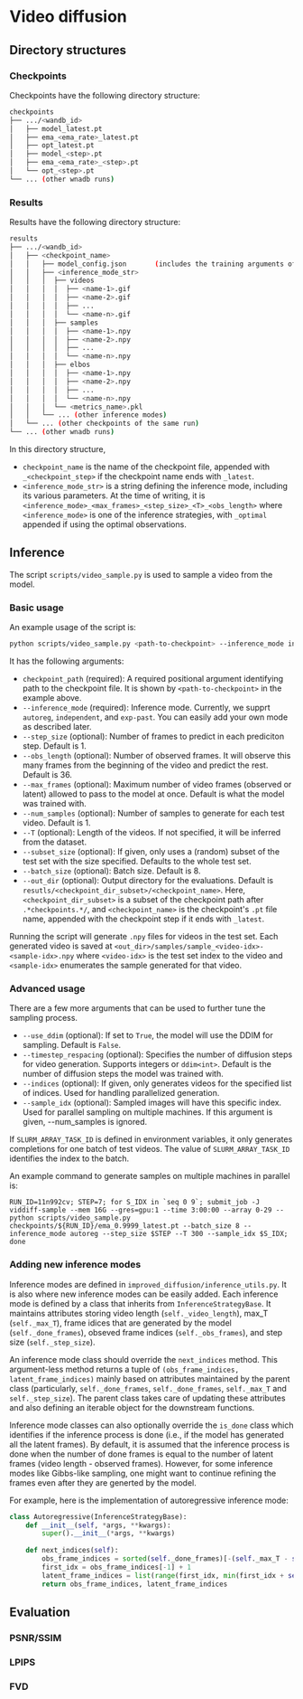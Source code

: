 # Video diffusion

## Directory structures

### Checkpoints

Checkpoints have the following directory structure:
```bash
checkpoints
├── .../<wandb_id>
│   ├── model_latest.pt
│   ├── ema_<ema_rate>_latest.pt
│   ├── opt_latest.pt
│   ├── model_<step>.pt
│   ├── ema_<ema_rate>_<step>.pt
│   └── opt_<step>.pt
└── ... (other wnadb runs)
```

### Results
Results have the following directory structure:
```bash
results
├── .../<wandb_id>
│   ├── <checkpoint_name>
│   │   ├── model_config.json       (includes the training arguments of the checkpoint)
│   │   ├── <inference_mode_str>
│   │   │  ├── videos
│   │   │  │  ├── <name-1>.gif
│   │   │  │  ├── <name-2>.gif
│   │   │  │  ├── ...
│   │   │  │  └── <name-n>.gif
│   │   │  ├── samples
│   │   │  │  ├── <name-1>.npy
│   │   │  │  ├── <name-2>.npy
│   │   │  │  ├── ...
│   │   │  │  └── <name-n>.npy
│   │   │  ├── elbos
│   │   │  │  ├── <name-1>.npy
│   │   │  │  ├── <name-2>.npy
│   │   │  │  ├── ...
│   │   │  │  └── <name-n>.npy
│   │   │  └── <metrics_name>.pkl
│   │   └── ... (other inference modes)
│   └── ... (other checkpoints of the same run)
└── ... (other wnadb runs)
```
In this directory structure,
- `checkpoint_name` is the name of the checkpoint file, appended with `_<checkpoint_step>` if the checkpoint name ends with `_latest`.
- `<inference_mode_str>` is a string defining the inference mode, including its various parameters. At the time of writing, it is `<inference_mode>_<max_frames>_<step_size>_<T>_<obs_length>` where `<inference_mode>` is one of the inference strategies, with `_optimal` appended if using the optimal observations.

## Inference

The script `scripts/video_sample.py` is used to sample a video from the model.

### Basic usage

An example usage of the script is:
```bash
python scripts/video_sample.py <path-to-checkpoint> --inference_mode independent --step_size 7
```
It has the following arguments:
- `checkpoint_path` (required): A required positional argument identifying path to the checkpoint file. It is shown by `<path-to-checkpoint>` in the example above.
- `--inference_mode` (required): Inference mode. Currently, we supprt `autoreg`, `independent`, and `exp-past`. You can easily add your own mode as described later.
- `--step_size` (optional): Number of frames to predict in each prediciton step. Default is 1.
- `--obs_length` (optional): Number of observed frames. It will observe this many frames from the beginning of the video and predict the rest. Default is 36.
- `--max_frames` (optional): Maximum number of video frames (observed or latent) allowed to pass to the model at once. Default is what the model was trained with.
- `--num_samples` (optional): Number of samples to generate for each test video. Default is 1.
- `--T` (optional): Length of the videos. If not specified, it will be inferred from the dataset.
- `--subset_size` (optional): If given, only uses a (random) subset of the test set with the size specified. Defaults to the whole test set.
- `--batch_size` (optional): Batch size. Default is 8.
- `--out_dir` (optional): Output directory for the evaluations. Default is `resutls/<checkpoint_dir_subset>/<checkpoint_name>`. Here, `<checkpoint_dir_subset>` is a subset of the checkpoint path after `.*checkpoints.*/`, and `<checkpoint_name>` is the checkpoint's `.pt` file name, appended with the checkpoint step if it ends with `_latest`.

Running the script will generate `.npy` files for videos in the test set. Each generated video is saved at `<out_dir>/samples/sample_<video-idx>-<sample-idx>.npy` where `<video-idx>` is the test set index to the video and `<sample-idx>` enumerates the sample generated for that video.

### Advanced usage
There are a few more arguments that can be used to further tune the sampling process.
- `--use_ddim` (optional): If set to `True`, the model will use the DDIM for sampling. Default is `False`.
- `--timestep_respacing` (optional): Specifies the number of diffusion steps for video generation. Supports integers or `ddim<int>`. Default is the number of diffusion steps the model was trained with.
- `--indices` (optional): If given, only generates videos for the specified list of indices. Used for handling parallelized generation.
- `--sample_idx` (optional): Sampled images will have this specific index. Used for parallel sampling on multiple machines. If this argument is given, --num_samples is ignored.

If `SLURM_ARRAY_TASK_ID` is defined in environment variables, it only generates completions for one batch of test videos. The value of `SLURM_ARRAY_TASK_ID` identifies the index to the batch.

An example command to generate samples on multiple machines in parallel is:

```RUN_ID=11n992cv; STEP=7; for S_IDX in `seq 0 9`; submit_job -J viddiff-sample --mem 16G --gres=gpu:1 --time 3:00:00 --array 0-29 -- python scripts/video_sample.py checkpoints/${RUN_ID}/ema_0.9999_latest.pt --batch_size 8 --inference_mode autoreg --step_size $STEP --T 300 --sample_idx $S_IDX; done```

### Adding new inference modes
Inference modes are defined in `improved_diffusion/inference_utils.py`. It is also where new inference modes can be easily added. Each inference mode is defined by a class that inherits from `InferenceStrategyBase`. It maintains attributes storing video length (`self._video_length`), max_T (`self._max_T`), frame idices that are generated by the model (`self._done_frames`), obseved frame indices (`self._obs_frames`), and step size (`self._step_size`).

An inference mode class should override the `next_indices` method. This argument-less method returns a tuple of `(obs_frame_indices, latent_frame_indices)` mainly based on attributes maintained by the parent class (particularly, `self._done_frames`, `self._done_frames`, `self._max_T` and `self._step_size`). The parent class takes care of updating these attributes and also defining an iterable object for the downstream functions.

Inference mode classes can also optionally override the `is_done` class which identifies if the inference process is done (i.e., if the model has generated all the latent frames). By default, it is assumed that the inference process is done when the number of done frames is equal to the number of latent frames (video length - observed frames). However, for some inference modes like Gibbs-like sampling, one might want to continue refining the frames even after they are generted by the model.

For example, here is the implementation of autoregressive inference mode:

```python
class Autoregressive(InferenceStrategyBase):
    def __init__(self, *args, **kwargs):
        super().__init__(*args, **kwargs)
        
    def next_indices(self):
        obs_frame_indices = sorted(self._done_frames)[-(self._max_T - self._step_size):]
        first_idx = obs_frame_indices[-1] + 1
        latent_frame_indices = list(range(first_idx, min(first_idx + self._step_size, self._video_length)))
        return obs_frame_indices, latent_frame_indices
```

## Evaluation

### PSNR/SSIM

### LPIPS

### FVD

